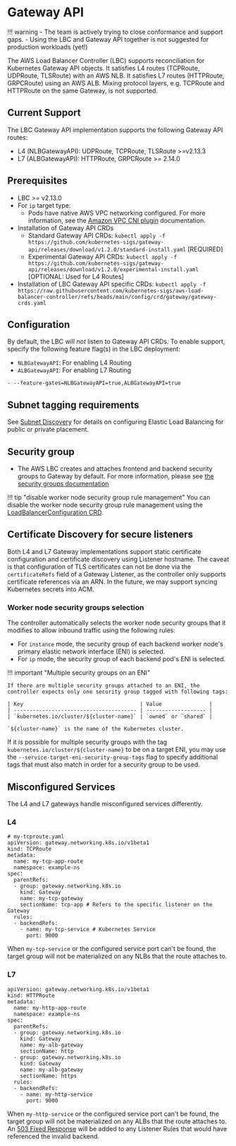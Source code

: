 # Gateway API

!!! warning
    - The team is actively trying to close conformance and support gaps.
    - Using the LBC and Gateway API together is not suggested for production workloads (yet!)


The AWS Load Balancer Controller (LBC) supports reconciliation for Kubernetes Gateway API objects. It satisfies
L4 routes (TCPRoute, UDPRoute, TLSRoute) with an AWS NLB. It satisfies L7 routes (HTTPRoute, GRPCRoute) using an AWS ALB.
Mixing protocol layers, e.g. TCPRoute and HTTPRoute on the same Gateway, is not supported.

## Current Support

The LBC Gateway API implementation supports the following Gateway API routes:

* L4 (NLBGatewayAPI): UDPRoute, TCPRoute, TLSRoute >=v2.13.3
* L7 (ALBGatewayAPI): HTTPRoute, GRPCRoute >= 2.14.0

## Prerequisites
* LBC >= v2.13.0
* For `ip` target type:
    * Pods have native AWS VPC networking configured. For more information, see the [Amazon VPC CNI plugin](https://github.com/aws/amazon-vpc-cni-k8s#readme) documentation.
* Installation of Gateway API CRDs
    * Standard Gateway API CRDs: `kubectl apply -f https://github.com/kubernetes-sigs/gateway-api/releases/download/v1.2.0/standard-install.yaml` [REQUIRED]
    * Experimental Gateway API CRDs: `kubectl apply -f https://github.com/kubernetes-sigs/gateway-api/releases/download/v1.2.0/experimental-install.yaml` [OPTIONAL: Used for L4 Routes]
* Installation of LBC Gateway API specific CRDs: `kubectl apply -f https://raw.githubusercontent.com/kubernetes-sigs/aws-load-balancer-controller/refs/heads/main/config/crd/gateway/gateway-crds.yaml`

## Configuration

By default, the LBC will _not_ listen to Gateway API CRDs. To enable support, specify the following feature flag(s) in the LBC deployment:

* `NLBGatewayAPI`: For enabling L4 Routing
* `ALBGatewayAPI`: For enabling L7 Routing

```
- --feature-gates=NLBGatewayAPI=true,ALBGatewayAPI=true
```

## Subnet tagging requirements
See [Subnet Discovery](../../deploy/subnet_discovery.md) for details on configuring Elastic Load Balancing for public or private placement.

## Security group
- The AWS LBC creates and attaches frontend and backend security groups to Gateway by default. For more information, please see [the security groups documentation](../../deploy/security_groups.md)

!!! tip "disable worker node security group rule management"
You can disable the worker node security group rule management using the [LoadBalancerConfiguration CRD](./loadbalancerconfig.md).

## Certificate Discovery for secure listeners

Both L4 and L7 Gateway implementations support static certificate configuration and certificate discovery using Listener hostname.
The caveat is that configuration of TLS certificates can not be done via the `certificateRefs` field of a Gateway Listener,
as the controller only supports certificate references via an ARN. In the future, we may support syncing Kubernetes secrets into ACM.


### Worker node security groups selection
The controller automatically selects the worker node security groups that it modifies to allow inbound traffic using the following rules:

* For `instance` mode, the security group of each backend worker node's primary elastic network interface (ENI) is selected.
* For `ip` mode, the security group of each backend pod's ENI is selected.

!!! important "Multiple security groups on an ENI"

    If there are multiple security groups attached to an ENI, the controller expects only one security group tagged with following tags:

    | Key                                     | Value               |
    | --------------------------------------- | ------------------- |
    | `kubernetes.io/cluster/${cluster-name}` | `owned` or `shared` |

    `${cluster-name}` is the name of the Kubernetes cluster.

If it is possible for multiple security groups with the tag `kubernetes.io/cluster/${cluster-name}` to be on a target ENI, you may use the `--service-target-eni-security-group-tags` flag to specify additional tags that must also match in order for a security group to be used.


## Misconfigured Services

The L4 and L7 gateways handle misconfigured services differently. 


### L4

```
# my-tcproute.yaml
apiVersion: gateway.networking.k8s.io/v1beta1
kind: TCPRoute
metadata:
  name: my-tcp-app-route
  namespace: example-ns
spec:
  parentRefs:
  - group: gateway.networking.k8s.io
    kind: Gateway
    name: my-tcp-gateway
    sectionName: tcp-app # Refers to the specific listener on the Gateway
  rules:
  - backendRefs:
    - name: my-tcp-service # Kubernetes Service
      port: 9000
```

When `my-tcp-service` or the configured service port can't be found,
the target group will not be materialized on any NLBs that the route attaches to.


### L7

```
apiVersion: gateway.networking.k8s.io/v1beta1
kind: HTTPRoute
metadata:
  name: my-http-app-route
  namespace: example-ns
spec:
  parentRefs:
  - group: gateway.networking.k8s.io
    kind: Gateway
    name: my-alb-gateway
    sectionName: http
  - group: gateway.networking.k8s.io
    kind: Gateway
    name: my-alb-gateway
    sectionName: https
  rules:
  - backendRefs:
    - name: my-http-service
      port: 9000
```

When `my-http-service` or the configured service port can't be found,
the target group will not be materialized on any ALBs that the route attaches to.
An [503 Fixed Response](https://docs.aws.amazon.com/elasticloadbalancing/latest/APIReference/API_FixedResponseActionConfig.html)
will be added to any Listener Rules that would have referenced the invalid backend.


